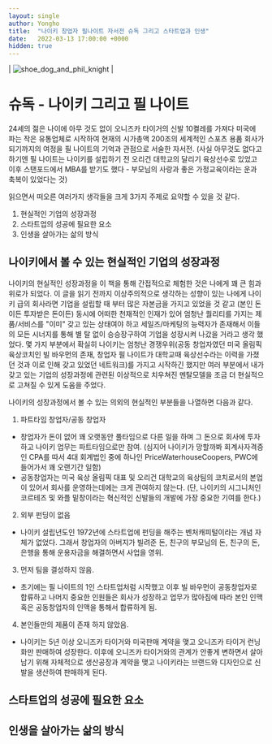 ```yaml
---
layout: single
author: Yongho
title:  "나이키 창업자 필나이트 자서전 슈독 그리고 스타트업과 인생"
date:   2022-03-13 17:00:00 +0000
hidden: true
---
```


| ![shoe_dog_and_phil_knight](https://famousinsurance.com.au/wp-content/uploads/2019/09/Shoe-Dog-Phil-Knight-hero-1024x536.jpg) | 

# 슈독 - 나이키 그리고 필 나이트 

 24세의 젊은 나이에 아무 것도 없이 오니즈카 타이거의 신발 10켤레를 가져다 미국에 파는 작은 유통업체로 시작하여 현재의 시가총액 200조의 세계적인 스포츠 용품 회사가 되기까지의 여정을 필 나이트의 기억과 관점으로 서술한 자서전. (사실 아무것도 없다고 하기엔 필 나이트는 나이키를 설립하기 전 오리건 대학교의 달리기 육상선수로 있었고 이후 스탠포드에서 MBA를 받기도 했다 - 부모님의 사랑과 좋은 가정교육이라는 운과 축복이 있었다는 것)  
 
 읽으면서 떠오른 여러가지 생각들을 크게 3가지 주제로 요약할 수 있을 것 같다. 
 1. 현실적인 기업의 성장과정
 2. 스타트업의 성공에 필요한 요소
 3. 인생을 살아가는 삶의 방식

## 나이키에서 볼 수 있는 현실적인 기업의 성장과정
 나이키의 현실적인 성장과정을 이 책을 통해 간접적으로 체험한 것은 나에게 꽤 큰 힘과 위로가 되었다. 이 글을 읽기 전까지 이상주의적으로 생각하는 성향이 있는 나에게 나이키 급의 회사라면 기업을 설립할 때 부터 많은 자본금을 가지고 있었을 것 같고 (본인 돈이든 투자받은 돈이든) 동시에 어떠한 천재적인 인재가 있어 엄청난 퀄리티를 가지는 제품/서비스를 "이미" 갖고 있는 상태여야 하고 세일즈/마케팅의 능력자가 존재해서 이들의 모든 시너지를 통해 별 탈 없이 승승장구하여 기업을 성장시켜 나갔을 거라고 생각 했었다. 몇 가지 부분에서 확실히 나이키는 엄청난 경쟁우위(공동 창업자였던 미국 올림픽 육상코치인 빌 바우먼의 존재, 창업자 필 나이트가 대학교때 육상선수라는 이력을 가졌던 것과 이로 인해 갖고 있었던 네트워크)를 가지고 시작하긴 했지만 여러 부분에서 내가 갖고 있는 기업의 성장과정에 관련된 이상적으로 치우쳐진 멘탈모델을 조금 더 현실적으로 고쳐질 수 있게 도움을 주었다. 

 나이키의 성장과정에서 볼 수 있는 의외의 현실적인 부분들을 나열하면 다음과 같다.
 
 1. 파트타임 창업자/공동 창업자 
 - 창업자가 돈이 없어 꽤 오랫동안 풀타임으로 다른 일을 하며 그 돈으로 회사에 투자하고 나이키 업무는 파트타임으로만 참여. (심지어 나이키가 망할까봐 회계사자격증인 CPA를 따서 4대 회계법인 중에 하나인 PriceWaterhouseCoopers, PWC에 들어가서 꽤 오랜기간 일함)
 - 공동창업자는 미국 육상 올림픽 대표 및 오리건 대학교의 육상팀의 코치로서의 본업이 있어서 회사를 운영하는데에는 크게 관여하지 않는다. (단, 나이키의 시그니처인 코르테즈 및 와플 밑창이라는 혁신적인 신발들의 개발에 가장 중요한 기여를 한다.)   
 2. 외부 펀딩이 없음
 - 나이키 설립년도인 1972년에 스타트업에 펀딩을 해주는 벤처캐피털이라는 개념 자체가 없었다. 그래서 창업자의 아버지가 빌려준 돈, 친구의 부모님의 돈, 친구의 돈, 은행을 통해 운용자금을 해결하면서 사업을 영위.    
 3. 먼저 팀을 결성하지 않음.
 - 초기에는 필 나이트의 1인 스타트업처럼 시작했고 이후 빌 바우먼이 공동창업자로 합류하고 나머지 중요한 인원들은 회사가 성장하고 업무가 많아짐에 따라 본인 인맥 혹은 공동창업자의 인맥을 통해서 합류하게 됨.  
 4. 본인들만의 제품이 존재 하지 않았음.
 - 나이키는 5년 이상 오니즈카 타이거와 미국판매 계약을 맺고 오니즈카 타이거 런닝화만 판매하여 성장한다. 이후에 오니즈카 타이거와의 관계가 안좋게 변하면서 살아남기 위해 자체적으로 생산공장과 계약을 맺고 나이키라는 브랜드와 디자인으로 신발을 생산하여 판매하게 된다.   

## 스타트업의 성공에 필요한 요소

## 인생을 살아가는 삶의 방식

